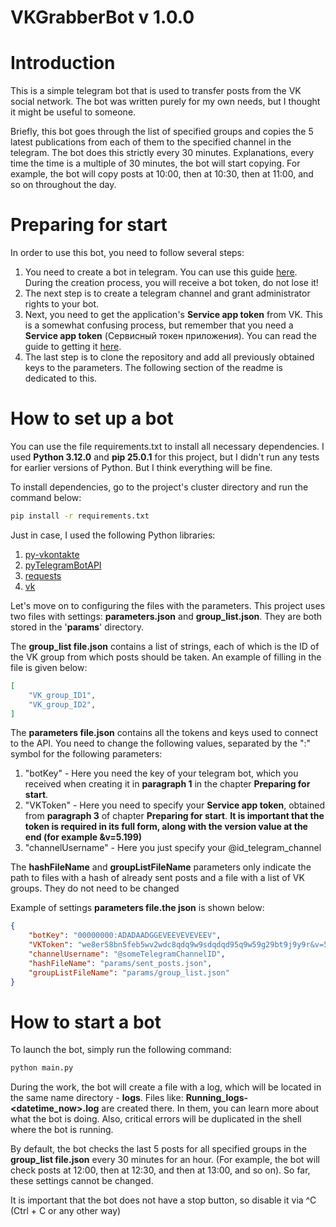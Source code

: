 # VKGrabberBot v 1.0.0

# Introduction
This is a simple telegram bot that is used to transfer posts from the VK social network. The bot was written purely for my own needs, but I thought it might be useful to someone.

Briefly, this bot goes through the list of specified groups and copies the 5 latest publications from each of them to the specified channel in the telegram. The bot does this strictly every 30 minutes. Explanations, every time the time is a multiple of 30 minutes, the bot will start copying. For example, the bot will copy posts at 10:00, then at 10:30, then at 11:00, and so on throughout the day.
# Preparing for start
In order to use this bot, you need to follow several steps:
1) You need to create a bot in telegram. You can use this guide [here](https://core.telegram.org/bots/features#creating-a-new-bot). During the creation process, you will receive a bot token, do not lose it!
2) The next step is to create a telegram channel and grant administrator rights to your bot.
3) Next, you need to get the application's **Service app token** from VK. This is a somewhat confusing process, but remember that you need a **Service app token** (Сервисный токен приложения). You can read the guide to getting it [here](https://id.vk.com/about/business/go/docs/ru/vkid/latest/vk-id/connection/tokens/about).
4) The last step is to clone the repository and add all previously obtained keys to the parameters. The following section of the readme is dedicated to this.
# How to set up a bot
You can use the file requirements.txt to install all necessary dependencies. I used **Python 3.12.0** and **pip 25.0.1** for this project, but I didn't run any tests for earlier versions of Python. But I think everything will be fine.

To install dependencies, go to the project's cluster directory and run the command below:
```cmd
pip install -r requirements.txt
```

Just in case, I used the following Python libraries:
1) [py-vkontakte](https://pypi.org/project/py-vkontakte/)
2) [pyTelegramBotAPI](https://pypi.org/project/pyTelegramBotAPI/)
3) [requests](https://pypi.org/project/requests/)
4) [vk](https://pypi.org/project/vk/)

Let's move on to configuring the files with the parameters. This project uses two files with settings: **parameters.json** and **group_list.json**. They are both stored in the '**params**' directory.

The **group_list file.json** contains a list of strings, each of which is the ID of the VK group from which posts should be taken. An example of filling in the file is given below:
```json
[
    "VK_group_ID1",
    "VK_group_ID2",
]
```

The **parameters file.json** contains all the tokens and keys used to connect to the API. You need to change the following values, separated by the ":" symbol for the following parameters:
1) "botKey" - Here you need the key of your telegram bot, which you received when creating it in **paragraph 1** in the chapter **Preparing for start**.
2) "VKToken"  - Here you need to specify your **Service app token**, obtained from **paragraph 3** of chapter **Preparing for start**. **It is important that the token is required in its full form, along with the version value at the end (for example &v=5.199)**
3) "channelUsername"  - Here you just specify your @id_telegram_channel

The **hashFileName** and **groupListFileName** parameters only indicate the path to files with a hash of already sent posts and a file with a list of VK groups. They do not need to be changed

Example of settings **parameters file.the json** is shown below:
```json
{
    "botKey": "00000000:ADADAADGGEVEEVEVEVEEV",
    "VKToken": "we8er58bn5feb5wv2wdc8qdq9w9sdqdqd95q9w59g29bt9j9y9r&v=5.199",
    "channelUsername": "@someTelegramChannelID",
    "hashFileName": "params/sent_posts.json",
    "groupListFileName": "params/group_list.json"
}
```

# How to start a bot
To launch the bot, simply run the following command:
```cmd
python main.py
```
During the work, the bot will create a file with a log, which will be located in the same name directory - **logs**.
Files like: **Running_logs-<datetime_now>.log** are created there. In them, you can learn more about what the bot is doing. Also, critical errors will be duplicated in the shell where the bot is running.

By default, the bot checks the last 5 posts for all specified groups in the **group_list file.json** every 30 minutes for an hour. (For example, the bot will check posts at 12:00, then at 12:30, and then at 13:00, and so on). So far, these settings cannot be changed.

It is important that the bot does not have a stop button, so disable it via ^C (Ctrl + C or any other way)